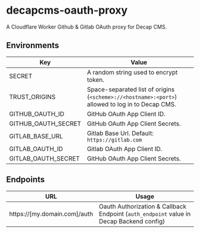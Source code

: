 # decapcms-oauth-proxy

A Cloudflare Worker Github & Gitlab OAuth proxy for Decap CMS.

## Environments

| Key                 | Value                                                                                            |
| ------------------- | ------------------------------------------------------------------------------------------------ |
| SECRET              | A random string used to encrypt token.                                                           |
| TRUST_ORIGINS       | Space-separated list of origins (`<scheme>://<hostname>:<port>`) allowed to log in to Decap CMS. |
| GITHUB_OAUTH_ID     | GitHub OAuth App Client ID.                                                                      |
| GITHUB_OAUTH_SECRET | GitHub OAuth App Client Secrets.                                                                 |
| GITLAB_BASE_URL     | Gitlab Base Url. Default: `https://gitlab.com`                                                   |
| GITLAB_OAUTH_ID     | Gitlab OAuth App Client ID.                                                                      |
| GITLAB_OAUTH_SECRET | GitHub OAuth App Client Secrets.                                                                 |

## Endpoints

| URL                          | Usage                                                                                   |
| ---------------------------- | --------------------------------------------------------------------------------------- |
| https://[my.domain.com]/auth | Oauth Authorization & Callback Endpoint (`auth_endpoint` value in Decap Backend config) |
